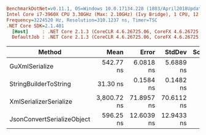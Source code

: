 ``` ini

BenchmarkDotNet=v0.11.1, OS=Windows 10.0.17134.228 (1803/April2018Update/Redstone4)
Intel Core i7-3960X CPU 3.30GHz (Max: 2.10GHz) (Ivy Bridge), 1 CPU, 12 logical and 6 physical cores
Frequency=3224520 Hz, Resolution=310.1237 ns, Timer=TSC
.NET Core SDK=2.1.401
  [Host]     : .NET Core 2.1.3 (CoreCLR 4.6.26725.06, CoreFX 4.6.26725.05), 64bit RyuJIT
  DefaultJob : .NET Core 2.1.3 (CoreCLR 4.6.26725.06, CoreFX 4.6.26725.05), 64bit RyuJIT


```
|                     Method |        Mean |      Error |     StdDev | Scaled | ScaledSD |  Gen 0 |  Gen 1 | Allocated |
|--------------------------- |------------:|-----------:|-----------:|-------:|---------:|-------:|-------:|----------:|
|             GuXmlSerialize |   542.77 ns |  6.0818 ns |  5.6889 ns |   1.00 |     0.00 | 0.0401 |      - |     256 B |
|      StringBuilderToString |    31.30 ns |  0.1584 ns |  0.1482 ns |   0.06 |     0.00 | 0.0305 |      - |     192 B |
|     XmlSerializerSerialize | 3,800.72 ns | 71.8957 ns | 70.6112 ns |   7.00 |     0.14 | 0.6256 | 0.0038 |    3944 B |
| JsonConvertSerializeObject |   596.25 ns | 12.6039 ns | 12.9433 ns |   1.10 |     0.03 | 0.2012 |      - |    1272 B |
